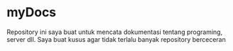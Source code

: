 # myDocs
Repository ini saya buat untuk mencata dokumentasi tentang programing, server dll. Saya buat kusus agar tidak terlalu banyak repository berceceran
